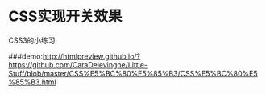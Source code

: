 # CSS实现开关效果
CSS3的小练习

###demo:http://htmlpreview.github.io/?https://github.com/CaraDelevingne/Little-Stuff/blob/master/CSS%E5%BC%80%E5%85%B3/CSS%E5%BC%80%E5%85%B3.html
